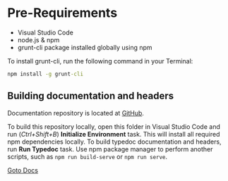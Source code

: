 # Pre-Requirements

- Visual Studio Code
- node.js & npm
- grunt-cli package installed globally using npm

To install grunt-cli, run the following command in your Terminal:

```bat
npm install -g grunt-cli
```

## Building documentation and headers

Documentation repository is located at [GitHub](https://github.com/mineprogramming/innercore-docs).

To build this repository locally, open this folder in Visual Studio Code and run (_Ctrl+Shift+B_) **Initialize Environment** task. This will install all required npm dependencies locally. To build typedoc documentation and headers, run **Run Typedoc** task. Use npm package manager to perform another scripts, such as `npm run build-serve` or `npm run serve`.

[Goto Docs](/)
